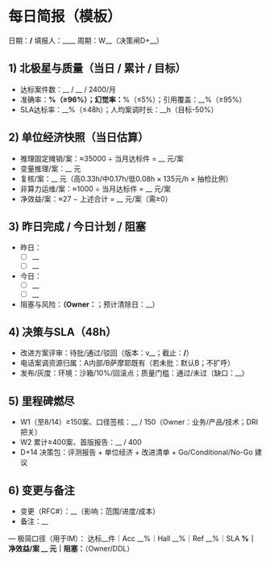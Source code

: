 # 每日简报（模板）

日期：____/____  填报人：____  周期：W__（决策闸D+__）

## 1) 北极星与质量（当日 / 累计 / 目标）
- 达标案件数：__ / __ / 2400/月
- 准确率：__%（≥96%）；幻觉率：__%（≤5%）；引用覆盖：__%（≥95%）
- SLA达标率：__%（≤48h）；人均案调时长：__h（目标-50%）

## 2) 单位经济快照（当日估算）
- 推理固定摊销/案：≈35000 ÷ 当月达标件 = __ 元/案
- 变量推理/案：__ 元
- 复核/案：__ 元（高0.33h/中0.17h/低0.08h × 135元/h × 抽检比例）
- 非算力运维/案：≈1000 ÷ 当月达标件 = __ 元/案
- 净效益/案：≈27 − 上述合计 = __ 元/案（需≥0）

## 3) 昨日完成 / 今日计划 / 阻塞
- 昨日：
  - [ ] __
  - [ ] __
- 今日：
  - [ ] __
  - [ ] __
- 阻塞与风险：__（Owner：__；预计清除日：__）

## 4) 决策与SLA（48h）
- 改进方案评审：待批/通过/驳回（版本：v__；截止：__/__）
- 电话案调资源归属：A内部/B萨摩耶既有（若未批：默认B；不扩呼）
- 发布/灰度：环境：沙箱/10%/回滚点；质量门槛：通过/未过（缺口：__）

## 5) 里程碑燃尽
- W1（至8/14）≥150案、口径签核：__ / 150（Owner：业务/产品/技术；DRI把关）
- W2 累计≥400案、首版报告：__ / 400
- D+14 决策包：评测报告 + 单位经济 + 改进清单 + Go/Conditional/No-Go 建议

## 6) 变更与备注
- 变更（RFC#）：__（影响：范围/进度/成本）
- 备注：__

— 极简口径（用于IM）：
达标__件｜Acc __%｜Hall __%｜Ref __%｜SLA __%｜净效益/案 __ 元｜阻塞：__（Owner/DDL）
